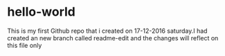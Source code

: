 # hello-world
This is my first Github repo that i created on 17-12-2016 saturday.I had created an new branch called readme-edit and the changes will reflect on this file only 
